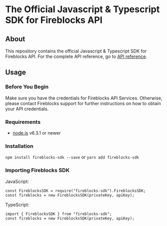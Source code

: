 # The Official Javascript & Typescript SDK for Fireblocks API

## About
This repository contains the official Javascript & Typescript SDK for Fireblocks API.
For the complete API reference, go to [API reference](https://docs.fireblocks.com/api/swagger-ui/).

## Usage
### Before You Begin
Make sure you have the credentials for Fireblocks API Services. Otherwise, please contact Fireblocks support for further instructions on how to obtain your API credentials.

### Requirements
- [node.js](https://nodejs.org) v6.3.1 or newer

### Installation
`npm install fireblocks-sdk --save`
or
`yarn add fireblocks-sdk`

### Importing Fireblocks SDK
JavaScript:
```
const FireblocksSDK = require("fireblocks-sdk").FireblocksSDK;
const fireblocks = new FireblocksSDK(privateKey, apiKey);
```

TypeScript:
```
import { FireblocksSDK } from "fireblocks-sdk";
const fireblocks = new FireblocksSDK(privateKey, apiKey);
```

